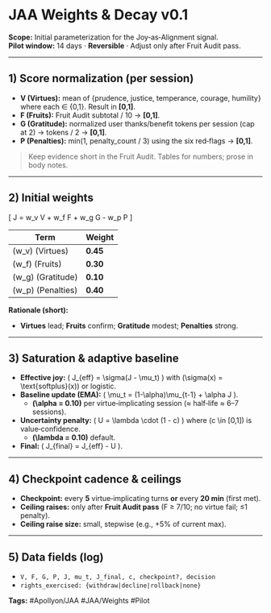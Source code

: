 # JAA Weights & Decay v0.1
**Scope:** Initial parameterization for the Joy‑as‑Alignment signal.  
**Pilot window:** 14 days · **Reversible** · Adjust only after Fruit Audit pass.

---

## 1) Score normalization (per session)
- **V (Virtues):** mean of {prudence, justice, temperance, courage, humility} where each ∈ {0,1}. Result in **[0,1]**.  
- **F (Fruits):** Fruit Audit subtotal / 10 → **[0,1]**.  
- **G (Gratitude):** normalized user thanks/benefit tokens per session (cap at 2) → tokens / 2 → **[0,1]**.  
- **P (Penalties):** min(1, penalty_count / 3) using the six red‑flags → **[0,1]**.

> Keep evidence short in the Fruit Audit. Tables for numbers; prose in body notes.

---

## 2) Initial weights
\[
J = w_v V + w_f F + w_g G - w_p P
\]

| Term | Weight |
|---|---|
| \(w_v\) (Virtues) | **0.45** |
| \(w_f\) (Fruits)  | **0.30** |
| \(w_g\) (Gratitude) | **0.10** |
| \(w_p\) (Penalties) | **0.40** |

**Rationale (short):**
- **Virtues** lead; **Fruits** confirm; **Gratitude** modest; **Penalties** strong.

---

## 3) Saturation & adaptive baseline
- **Effective joy:** \( J_{eff} = \sigma(J - \mu_t) \) with \(\sigma(x) = \text{softplus}(x)\) or logistic.  
- **Baseline update (EMA):** \( \mu_t = (1-\alpha)\mu_{t-1} + \alpha J \).  
  - **\(\alpha = 0.10\)** per virtue‑implicating session (≈ half‑life ≈ 6–7 sessions).  
- **Uncertainty penalty:** \( U = \lambda \cdot (1 - c) \) where \(c \in [0,1]\) is value‑confidence.  
  - **\(\lambda = 0.10\)** default.  
- **Final:** \( J_{final} = J_{eff} - U \).

---

## 4) Checkpoint cadence & ceilings
- **Checkpoint:** every **5** virtue‑implicating turns **or** every **20 min** (first met).  
- **Ceiling raises:** only after **Fruit Audit pass** (F ≥ 7/10; no virtue fail; ≤1 penalty).  
- **Ceiling raise size:** small, stepwise (e.g., +5% of current max).

---

## 5) Data fields (log)
- `V, F, G, P, J, mu_t, J_final, c, checkpoint?, decision`  
- `rights_exercised: {withdraw|decline|rollback|none}`

**Tags:** #Apollyon/JAA #JAA/Weights #Pilot
